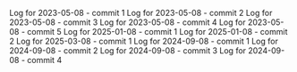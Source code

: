 Log for 2023-05-08 - commit 1
Log for 2023-05-08 - commit 2
Log for 2023-05-08 - commit 3
Log for 2023-05-08 - commit 4
Log for 2023-05-08 - commit 5
Log for 2025-01-08 - commit 1
Log for 2025-01-08 - commit 2
Log for 2025-03-08 - commit 1
Log for 2024-09-08 - commit 1
Log for 2024-09-08 - commit 2
Log for 2024-09-08 - commit 3
Log for 2024-09-08 - commit 4
